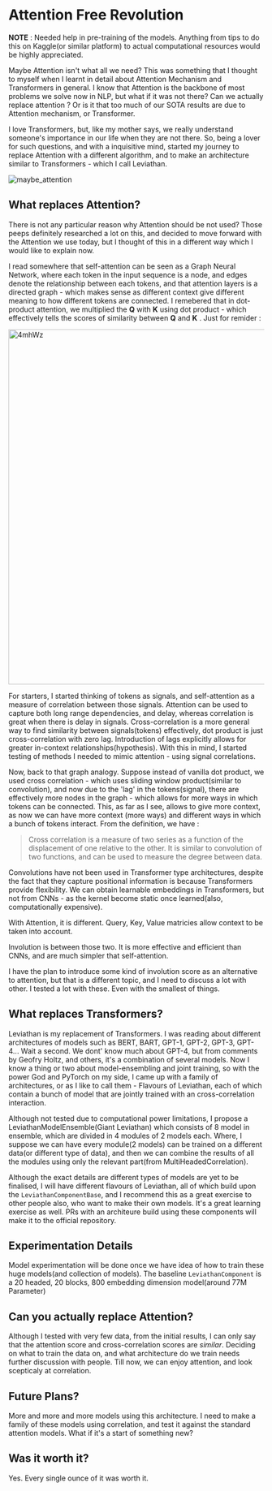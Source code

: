 # Attention Free Revolution

**NOTE** : Needed help in pre-training of the models. Anything from tips to do this on Kaggle(or similar platform) to actual computational resources would be highly appreciated.

Maybe Attention isn't what all we need? This was something that I thought to myself when I learnt in detail about Attention Mechanism and Transformers in general. I know that Attention is the backbone of most problems we solve now in NLP, but what if it was not there? Can we actually replace attention ? Or is it that too much of our SOTA results are due to Attention mechanism, or Transformer.

I love Transformers, but, like my mother says, we really understand someone's importance in our life when they are not there. So, being a lover for such questions, and with a inquisitive mind, started my journey to replace Attention with a different algorithm, and to make an architecture similar to Transformers - which I call Leviathan. 

![maybe_attention](https://github.com/yash-srivastava19/attention-free-revolution/assets/85068689/f2b8cae0-0c0c-48c9-8c3d-f3f7b2135b40)


## What replaces Attention? 
There is not any particular reason why Attention should be not used? Those peeps definitely researched a lot on this, and decided to move forward with the Attention we use today, but I thought of this in a different way which I would like to explain now. 

I read somewhere that self-attention can be seen as a Graph Neural Network, where each token in the input sequence is a node, and edges denote the relationship between each tokens, and that attention layers is a directed graph - which makes sense as different context give different meaning to how different tokens are connected. I remebered that in dot-product attention, we multiplied the **Q** with **K** using dot product - which effectively tells the scores of similarity between **Q** and **K** . Just for remider : 

<img width="700" alt="4mhWz" src="https://github.com/yash-srivastava19/attention-free-revolution/assets/85068689/7095f539-f5ec-4fd4-b070-05a2bda31c6a">

For starters, I started thinking of tokens as signals, and self-attention as a measure of correlation between those signals. Attention can be used to capture both long range dependencies, and delay, whereas correlation is great when there is delay in signals. Cross-correlation is a more general way to find similarity between signals(tokens) effectively, dot product is just cross-correlation with zero lag. Introduction of lags explicitly allows for greater in-context relationships(hypothesis). With this in mind, I started testing of methods I needed to mimic attention - using signal correlations. 

Now, back to that graph analogy. Suppose instead of vanilla dot product, we used cross correlation - which uses sliding window product(similar to convolution), and now due to the 'lag' in the tokens(signal), there are effectively more nodes in the graph - which allows for more ways in which tokens can be connected. This, as far as I see, allows to give more context, as now we can have more context (more ways) and different ways in which a bunch of tokens interact. From the definition, we have : 

> Cross correlation is a measure of two series as a function of the displacement of one relative to the other. It is similar to convolution of two functions, and can be used to measure the degree between data.

Convolutions have not been used in Transformer type architectures, despite the fact that they capture positional information is because Transformers provide flexibility. We can obtain learnable embeddings in Transformers, but not from CNNs - as the kernel become static once learned(also, computationally expensive). 

With Attention, it is different. Query, Key, Value matricies allow context to be taken into account.

Involution is between those two. It is more effective and efficient than CNNs, and are much simpler that self-attention.

I have the plan to introduce some kind of involution score as an alternative to attention, but that is a different topic, and I need to discuss a lot with other. I tested a lot with these. Even with the smallest of things.

## What replaces Transformers?
Leviathan is my replacement of Transformers. I was reading about different architectures of models such as BERT, BART, GPT-1, GPT-2, GPT-3, GPT-4... Wait a second. We dont' know much about GPT-4, but from comments by Geofry Holtz, and others, it's a combination of several models. Now I know a thing or two about model-ensembling and joint training, so with the power God and PyTorch on my side, I came up with a family of architectures, or as I like to call them - Flavours of Leviathan, each of which contain a bunch of model that are jointly trained with an cross-correlation interaction.

Although not tested due to computational power limitations, I propose a LeviathanModelEnsemble(Giant Leviathan) which consists of 8 model in ensemble, which are divided in 4 modules of 2 models each. Where, I suppose we can have every module(2 models) can be trained on a different data(or different type of data), and then we can combine the results of all the modules using only the relevant part(from MultiHeadedCorrelation). 

Although the exact details are different types of models are yet to be finalised, I will have different flavours of Leviathan, all of which build upon the `LeviathanComponentBase`, and I recommend this as a great exercise to other people also, who want to make their own models. It's a great learning exercise as well. PRs with an architeure build using these components will make it to the official repository.      

## Experimentation Details
Model experimentation will be done once we have idea of how to train these huge models(and collection of models). The baseline `LeviathanComponent` is a 20 headed, 20 blocks, 800 embedding dimension model(around 77M Parameter)

## Can you actually replace Attention?
Although I tested with very few data, from the initial results, I can only say that the attention score and cross-correlation scores are *similar*. Deciding on what to train the data on, and what architecture do we train needs further discussion with people. Till now, we can enjoy attention, and look scepticaly at correlation. 

## Future Plans?
More and more and more models using this architecture. I need to make a family of these models using correlation, and test it against the standard attention models. What if it's a start of something new?

## Was it worth it?
Yes. Every single ounce of it was worth it.
